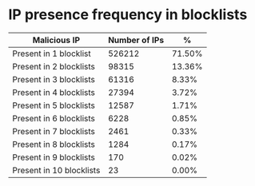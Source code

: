 # IP presence frequency in blocklists
| Malicious IP | Number of IPs | % |
|----|----|----|
| Present in 1 blocklist | 526212 | 71.50% |
| Present in 2 blocklists | 98315 | 13.36% |
| Present in 3 blocklists | 61316 | 8.33% |
| Present in 4 blocklists | 27394 | 3.72% |
| Present in 5 blocklists | 12587 | 1.71% |
| Present in 6 blocklists | 6228 | 0.85% |
| Present in 7 blocklists | 2461 | 0.33% |
| Present in 8 blocklists | 1284 | 0.17% |
| Present in 9 blocklists | 170 | 0.02% |
| Present in 10 blocklists | 23 | 0.00% |
